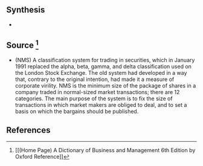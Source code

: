## Synthesis
- 
## Source [^1]
- (NMS) A classification system for trading in securities, which in January 1991 replaced the alpha, beta, gamma, and delta classification used on the London Stock Exchange. The old system had developed in a way that, contrary to the original intention, had made it a measure of corporate virility. NMS is the minimum size of the package of shares in a company traded in normal-sized market transactions; there are 12 categories. The main purpose of the system is to fix the size of transactions in which market makers are obliged to deal, and to set a basis on which the bargains should be published.
## References

[^1]: [[(Home Page) A Dictionary of Business and Management 6th Edition by Oxford Reference]]
